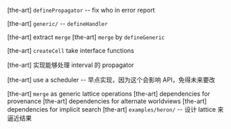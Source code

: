 [the-art] `definePropagator` -- fix who in error report

[the-art] `generic/` -- `defineHandler`

[the-art] extract `merge`
[the-art] `merge` by `defineGeneric`

[the-art] `createCell` take interface functions

[the-art] 实现能够处理 interval 的 propagator

[the-art] use a scheduler -- 早点实现，因为这个会影响 API，免得未来要改

[the-art] `merge` as generic lattice operations
[the-art] dependencies for provenance
[the-art] dependencies for alternate worldviews
[the-art] dependencies for implicit search
[the-art] `examples/heron/` -- 设计 lattice 来逼近结果
